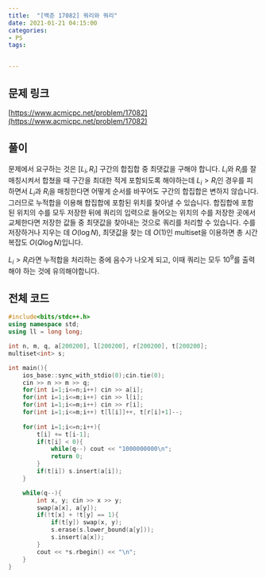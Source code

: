 ```yaml
---
title:  "[백준 17082] 쿼리와 쿼리"
date: 2021-01-21 04:15:00
categories: 
- PS
tags:


---
```


## 문제 링크
[https://www.acmicpc.net/problem/17082](https://www.acmicpc.net/problem/17082)

## 풀이

문제에서 요구하는 것은 $[L_i, R_i]$ 구간의 합집합 중 최댓값을 구해야 합니다. $L_i$와 $R_i$를 잘 매칭시켜서 합쳤을 때 구간을 최대한 적게 포함되도록 해야하는데 $L_i > R_i$인 경우를 피하면서 $L_i$과 $R_i$을 매칭한다면 어떻게 순서를 바꾸어도 구간의 합집합은 변하지 않습니다. 그러므로 누적합을 이용해 합집합에 포함된 위치를 찾아낼 수 있습니다. 합집합에 포함된 위치의 수를 모두 저장한 뒤에 쿼리의 입력으로 들어오는 위치의 수를 저장한 곳에서 교체한다면 저장한 값들 중 최댓값을 찾아내는 것으로 쿼리를 처리할 수 있습니다. 수를 저장하거나 지우는 데 $O(\log N)$, 최댓값을 찾는 데 $O(1)$인 multiset을 이용하면 총 시간복잡도 $O(Q \log N)$입니다.

 $L_i > R_i$라면 누적합을 처리하는 중에 음수가 나오게 되고, 이때 쿼리는 모두 $10^9$를 출력해야 하는 것에 유의해야합니다.

## 전체 코드

```cpp
#include<bits/stdc++.h>
using namespace std;
using ll = long long;

int n, m, q, a[200200], l[200200], r[200200], t[200200];
multiset<int> s;

int main(){
    ios_base::sync_with_stdio(0);cin.tie(0);
    cin >> n >> m >> q;
    for(int i=1;i<=n;i++) cin >> a[i];
    for(int i=1;i<=m;i++) cin >> l[i];
    for(int i=1;i<=m;i++) cin >> r[i];
    for(int i=1;i<=m;i++) t[l[i]]++, t[r[i]+1]--;
    
    for(int i=1;i<=n;i++){
        t[i] += t[i-1];
        if(t[i] < 0){
            while(q--) cout << "1000000000\n";
            return 0;
        }
        if(t[i]) s.insert(a[i]);
    }

    while(q--){
        int x, y; cin >> x >> y;
        swap(a[x], a[y]);
        if(!t[x] + !t[y] == 1){
            if(t[y]) swap(x, y);
            s.erase(s.lower_bound(a[y]));
            s.insert(a[x]);
        }
        cout << *s.rbegin() << "\n";
    }
}
```

